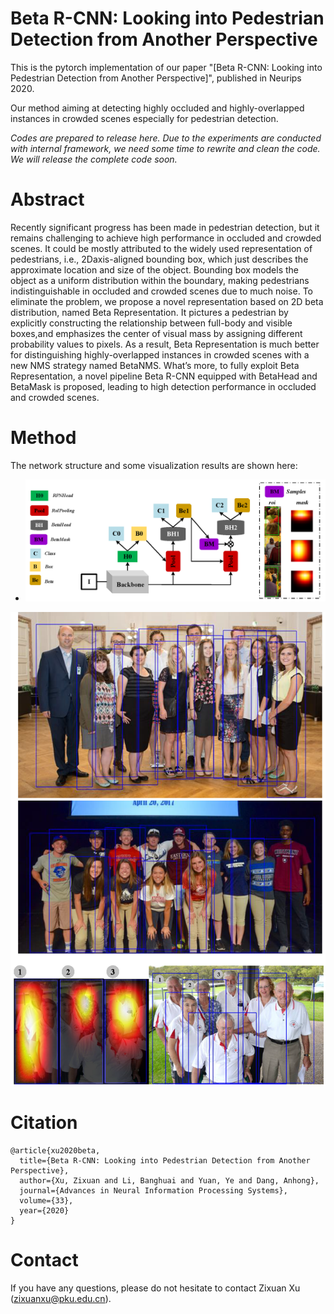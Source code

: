 # Beta R-CNN: Looking into Pedestrian Detection from Another Perspective

This is the pytorch implementation of our paper "[Beta R-CNN: Looking into Pedestrian Detection from Another Perspective]", published in Neurips 2020.

Our method aiming at detecting highly occluded and highly-overlapped instances in crowded scenes especially for pedestrian detection.

*Codes are prepared to release here. Due to the experiments are conducted with internal framework, we need some time to rewrite and clean the code. We will release the complete code soon.*

# Abstract

Recently significant progress has been made in pedestrian detection, but it remains challenging to achieve high performance in occluded and crowded scenes. It could be mostly attributed to the widely used representation of pedestrians, i.e.,  2Daxis-aligned bounding box, which just describes the approximate location and size of the object. Bounding box models the object as a uniform distribution within the boundary, making pedestrians indistinguishable in occluded and crowded scenes due to much noise. To eliminate the problem, we propose a novel representation based on 2D beta distribution, named Beta Representation. It pictures a pedestrian by explicitly constructing the relationship between full-body and visible boxes,and emphasizes the center of visual mass by assigning different probability values to  pixels.   As  a  result,  Beta  Representation  is  much  better  for  distinguishing highly-overlapped instances in crowded scenes with a new NMS strategy named BetaNMS. What’s more, to fully exploit Beta Representation, a novel pipeline Beta R-CNN equipped with BetaHead and BetaMask is proposed, leading to high detection performance in occluded and crowded scenes.

# Method

The network structure and some visualization results are shown here:

- <img src="./Images/pipeline.png" alt="avatar"  />

<img src="./Images/Visualization.png" alt="avatar"  />

# Citation
```
@article{xu2020beta,
  title={Beta R-CNN: Looking into Pedestrian Detection from Another Perspective},
  author={Xu, Zixuan and Li, Banghuai and Yuan, Ye and Dang, Anhong},
  journal={Advances in Neural Information Processing Systems},
  volume={33},
  year={2020}
}
```

# Contact

If you have any questions, please do not hesitate to contact Zixuan Xu ([zixuanxu@pku.edu.cn](mailto:zixuanxu@pku.edu.cn)).
